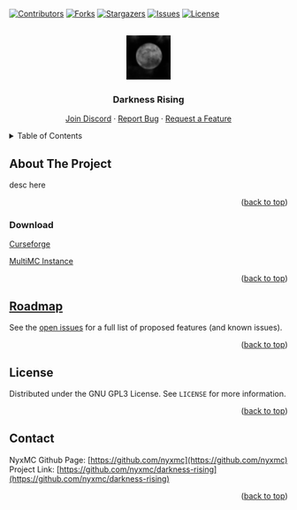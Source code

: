 <a name="readme-top"></a>

<!-- PROJECT SHIELDS -->
<!--
*** I'm using markdown "reference style" links for readability.
*** Reference links are enclosed in brackets [ ] instead of parentheses ( ).
*** See the bottom of this document for the declaration of the reference variables
*** for contributors-url, forks-url, etc. This is an optional, concise syntax you may use.
*** https://www.markdownguide.org/basic-syntax/#reference-style-links
-->
[![Contributors][contributors-shield]][contributors-url]
[![Forks][forks-shield]][forks-url]
[![Stargazers][stars-shield]][stars-url]
[![Issues][issues-shield]][issues-url]
[![License][license-shield]][license-url]



<!-- PROJECT LOGO -->
<br />
<div align="center">
  <a href="https://github.com/nyxmc/darkness-rising">
    <img src="icon.png" alt="Logo" width="80" height="80">
  </a>

<h3 align="center">Darkness Rising</h3>

  <p align="center">
    <a href="https://discord.gg/A7yWRPrwKT">Join Discord</a>
    ·
    <a href="https://github.com/nyxmc/darkness-rising/issues">Report Bug</a>
    ·
    <a href="https://github.com/nyxmc/darkness-rising/issues">Request a Feature</a>
  </p>
</div>



<!-- TABLE OF CONTENTS -->
<details>
  <summary>Table of Contents</summary>
  <ol>
    <li><a href="#about-the-project">About The Project</a></li>
    <li><a href="#download">Download</a></li>
    <li><a href="#roadmap">Roadmap</a></li>
    <li><a href="#license">License</a></li>
    <li><a href="#contact">Contact</a></li>
  </ol>
</details>



<!-- ABOUT THE PROJECT -->
## About The Project

desc here

<p align="right">(<a href="#readme-top">back to top</a>)</p>



<!-- DOWNLOAD -->
### Download

[Curseforge]()

[MultiMC Instance]()

<p align="right">(<a href="#readme-top">back to top</a>)</p>



<!-- ROADMAP -->
## [Roadmap](https://github.com/orgs/nyxmc/projects/1)
See the [open issues](https://github.com/nyxmc/darkness-rising/issues) for a full list of proposed features (and known issues).

<p align="right">(<a href="#readme-top">back to top</a>)</p>



<!-- LICENSE -->
## License

Distributed under the GNU GPL3 License. See `LICENSE` for more information.

<p align="right">(<a href="#readme-top">back to top</a>)</p>



<!-- CONTACT -->
## Contact

NyxMC Github Page: [https://github.com/nyxmc](https://github.com/nyxmc)
Project Link: [https://github.com/nyxmc/darkness-rising](https://github.com/nyxmc/darkness-rising)

<p align="right">(<a href="#readme-top">back to top</a>)</p>

<!-- MARKDOWN LINKS & IMAGES -->
<!-- https://www.markdownguide.org/basic-syntax/#reference-style-links -->
[contributors-shield]: https://img.shields.io/github/contributors/nyxmc/darkness-rising.svg?style=for-the-badge
[contributors-url]: https://github.com/nyxmc/darkness-rising/graphs/contributors
[forks-shield]: https://img.shields.io/github/forks/nyxmc/darkness-rising.svg?style=for-the-badge
[forks-url]: https://github.com/nyxmc/darkness-rising/network/members
[stars-shield]: https://img.shields.io/github/stars/nyxmc/darkness-rising.svg?style=for-the-badge
[stars-url]: https://github.com/nyxmc/darkness-rising/stargazers
[issues-shield]: https://img.shields.io/github/issues/nyxmc/darkness-rising.svg?style=for-the-badge
[issues-url]: https://github.com/nyxmc/darkness-rising/issues
[license-shield]: https://img.shields.io/github/license/nyxmc/darkness-rising.svg?style=for-the-badge
[license-url]: https://github.com/nyxmc/darkness-rising/blob/main/LICENSE
